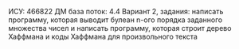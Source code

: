 ИСУ: 466822
ДМ база поток: 4.4
Вариант 2, задания: написать программу, которая выводит булеан n-ого порядка заданного множества чисел и написать программу, которая строит дерево Хаффмана и коды Хаффмана для произвольного текста
